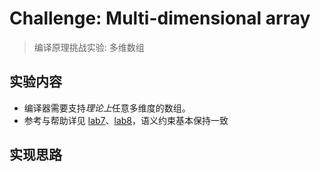# Challenge: Multi-dimensional array

> 编译原理挑战实验: 多维数组

## 实验内容

- 编译器需要支持*理论上*任意多维度的数组。
- 参考与帮助详见 [lab7](../../lab7/)、[lab8](../../lab8/)，语义约束基本保持一致

## 实现思路

